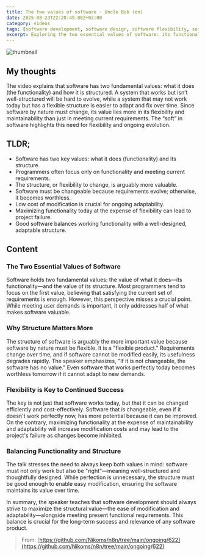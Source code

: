 ```yaml
---
title: The two values of software - Uncle Bob (en)
date: 2025-08-23T22:28:49.802+02:00
category: videos
tags: [software development, software design, software flexibility, software structure, programming principles, software maintenance, software quality]
excerpt: Exploring the two essential values of software: its functionality and its structure, and why flexibility and adaptability are crucial for long-term software success.
---
```


![thumbnail](https://i.ytimg.com/vi/vekDsS_KRho/maxresdefault.jpg)
[]()

## My thoughts

The video explains that software has two fundamental values: what it does (the functionality) and how it is structured. A system that works but isn’t well-structured will be hard to evolve, while a system that may not work today but has a flexible structure is easier to adapt and fix over time. Since software by nature must change, its value lies more in its flexibility and maintainability than just in meeting current requirements. The “soft” in software highlights this need for flexibility and ongoing evolution.

## TLDR;
- Software has two key values: what it does (functionality) and its structure.
- Programmers often focus only on functionality and meeting current requirements.
- The structure, or flexibility to change, is arguably more valuable.
- Software must be changeable because requirements evolve; otherwise, it becomes worthless.
- Low cost of modification is crucial for ongoing adaptability.
- Maximizing functionality today at the expense of flexibility can lead to project failure.
- Good software balances working functionality with a well-designed, adaptable structure.



## Content

### The Two Essential Values of Software
Software holds two fundamental values: the value of what it does—its functionality—and the value of its structure. Most programmers tend to focus on the first value, believing that satisfying the current set of requirements is enough. However, this perspective misses a crucial point. While meeting user demands is important, it only addresses half of what makes software valuable.

### Why Structure Matters More
The structure of software is arguably the more important value because software by nature must be flexible. It is a "flexible product." Requirements change over time, and if software cannot be modified easily, its usefulness degrades rapidly. The speaker emphasizes, "If it is not changeable, the software has no value." Even software that works perfectly today becomes worthless tomorrow if it cannot adapt to new demands.

### Flexibility is Key to Continued Success
The key is not just that software works today, but that it can be changed efficiently and cost-effectively. Software that is changeable, even if it doesn't work perfectly now, has more potential because it can be improved. On the contrary, maximizing functionality at the expense of maintainability and adaptability will increase modification costs and may lead to the project's failure as changes become inhibited.

### Balancing Functionality and Structure
The talk stresses the need to always keep both values in mind: software must not only work but also be "right"—meaning well-structured and thoughtfully designed. While perfection is unnecessary, the structure must be good enough to enable easy modification, ensuring the software maintains its value over time.

In summary, the speaker teaches that software development should always strive to maximize the structural value—the ease of modification and adaptability—alongside meeting present functional requirements. This balance is crucial for the long-term success and relevance of any software product.




> From: [https://github.com/Nikoms/n8n/tree/main/ongoing/622](https://github.com/Nikoms/n8n/tree/main/ongoing/622)
